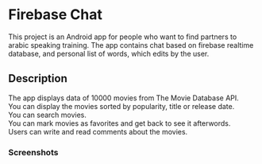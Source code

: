 # Firebase Chat
This project is an Android app for people who want to find partners to arabic speaking training.
The app contains chat based on firebase realtime database, and personal list of words, which edits by the user.
## Description
The app displays data of 10000 movies from The Movie Database API.<br/>
You can display the movies sorted by popularity, title or release date.<br/>
You can search movies.<br/>
You can mark movies as favorites and get back to see it afterwords.<br/>
Users can write and read comments about the movies.
### Screenshots
